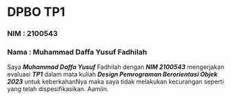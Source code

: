 # **DPBO TP1**
### **NIM : 2100543**
### **Nama : Muhammad Daffa Yusuf Fadhilah**

Saya **_Muhammad Daffa Yusuf_** Fadhilah dengan **_NIM 2100543_** mengerjakan evaluasi **_TP1_**
dalam mata kuliah **_Design Pemrograman Berorientasi Objek 2023_**
untuk keberkahanNya maka saya tidak melakukan kecurangan seperti
yang telah dispesifikasikan. Aamiin.